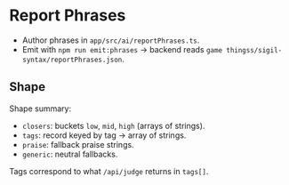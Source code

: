 # Report Phrases

- Author phrases in `app/src/ai/reportPhrases.ts`.
- Emit with `npm run emit:phrases` → backend reads `game thingss/sigil-syntax/reportPhrases.json`.

## Shape


Shape summary:

- `closers`: buckets `low`, `mid`, `high` (arrays of strings).
- `tags`: record keyed by tag → array of strings.
- `praise`: fallback praise strings.
- `generic`: neutral fallbacks.

Tags correspond to what `/api/judge` returns in `tags[]`.
